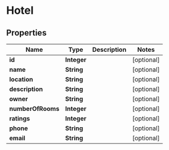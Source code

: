 # Hotel

## Properties
Name | Type | Description | Notes
------------ | ------------- | ------------- | -------------
**id** | **Integer** |  |  [optional]
**name** | **String** |  |  [optional]
**location** | **String** |  |  [optional]
**description** | **String** |  |  [optional]
**owner** | **String** |  |  [optional]
**numberOfRooms** | **Integer** |  |  [optional]
**ratings** | **Integer** |  |  [optional]
**phone** | **String** |  |  [optional]
**email** | **String** |  |  [optional]
